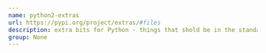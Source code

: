 ```yaml
---
name: python2-extras
url: https://pypi.org/project/extras/#files
description: extra bits for Python - things that shold be in the standard library. URL : https://pypi.org/project/extras/#files Groups : None
group: None
---
```

